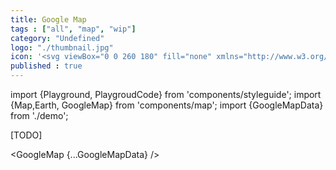 ```yaml
---
title: Google Map
tags : ["all", "map", "wip"]
category: "Undefined"
logo: "./thumbnail.jpg"
icon: '<svg viewBox="0 0 260 180" fill="none" xmlns="http://www.w3.org/2000/svg"><rect x="10" y="30" width="240" height="120" fill="var(--color-contrast-lower)"></rect><path d="M51 161L98.625 113.375L125.25 86.75M199.5 12.5L125.25 86.75M125.25 86.75L204.5 166" stroke="var(--color-bg)" stroke-width="10"></path><circle cx="130" cy="82" r="10" fill="var(--color-bg)"></circle><path d="M130 59C118.695 59 107 67.62 107 82.0444C107 97.3419 128.142 118.701 129.043 119.603C129.296 119.858 129.641 120 130 120C130.359 120 130.704 119.858 130.957 119.603C131.858 118.701 153 97.3419 153 82.0444C153 67.62 141.305 59 130 59ZM130 90.1778C125.523 90.1778 121.882 86.53 121.882 82.0444C121.882 77.5589 125.523 73.9111 130 73.9111C134.477 73.9111 138.118 77.5589 138.118 82.0444C138.118 86.53 134.477 90.1778 130 90.1778Z" fill="var(--color-primary)"></path></svg>'
published : true
---
```

import {Playground, PlaygroudCode} from 'components/styleguide';
import {Map,Earth, GoogleMap} from 'components/map';
import {GoogleMapData} from './demo';

[TODO]

<GoogleMap {...GoogleMapData} />
